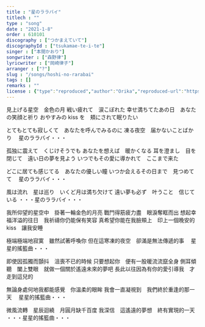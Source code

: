 ```yaml
---
title : "星のララバイ"
titlech : ""
type : "song"
date : "2021-1-8"
order : 610101
discography : ["つかまえていて"]
discographyId : ["tsukamae-te-i-te"]
singer : ["本間かおり"]
songwriter : ["森野律"]
lyricwriter : ["岡崎律子"]
arranger : ["?"]
slug : "/songs/hoshi-no-rarabai"
tags : []
remarks : ""
license : {"type":"reproduced","author":"Orika","reproduced-url":"https://orikamushi.netlify.app","reproduced-website":"織歌蟲"}
---
```


見上げる星空　金色の月 
戦い疲れて　涙こぼれた 
幸せ満ちてたあの日　あなたの笑顔と祈り 
おやすみの kiss を　頬にされて眠りたい

とてもとても寂しくて　あなたを呼んでみるのに 
凍る夜空　届かないことばかり　
星のララバイ・・・ 

孤独に震えて　くじけそうでも 
あなたを想えば　暖かくなる 
耳を澄まし　目を閉じて　遠い日の夢を見よう 
いつでもその愛に導かれて　ここまで来た 

どこに居ても感じてる　あなたの優しい瞳 
いつか会えるその日まで　見つめてて　
星のララバイ・・・ 

風は流れ　星は巡り　いくど月は満ち欠けて 
遠い夢も必ず　叶うこと　信じている 
・・・星のララバイ・・・

<!-- 翻译 -->

我所仰望的星空中　掛著一輪金色的月亮
戰鬥得筋疲力盡　眼淚奪眶而出
想起幸福洋溢的往日　我祈禱你仍能保有笑容
真希望你能在我臉頰上　印上一個晚安的 kiss　讓我安睡

極端極端地寂寞　雖然試著呼喚你
但在這寒凍的夜空　卻滿是無法傳遞的事　
星星的搖籃曲・・・ 

即使因孤獨而顫抖　沮喪不已的時候
只要想起你　便有一股暖流流竄全身
側耳傾聽　闔上雙眼　就做一個關於遙遠未來的夢吧
長此以往因為有你的愛引導我　才走到這兒的

無論身處何地我都能感覺　你溫柔的眼眸
我會一直凝視到　我們終於重逢的那一天　
星星的搖籃曲・・・ 

微風流轉　星辰迴繞　月圓月缺千百度
我深信　這遙遠的夢想　終有實現的一天
・・・星星的搖籃曲・・・